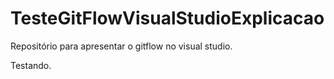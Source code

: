 # TesteGitFlowVisualStudioExplicacao
Repositório para apresentar o gitflow no visual studio.


Testando.